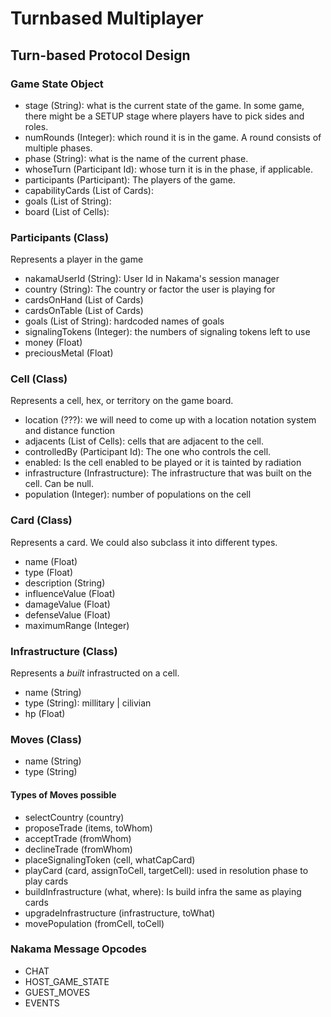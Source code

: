 # Turnbased Multiplayer

## Turn-based Protocol Design

### Game State Object

* stage (String): what is the current state of the game. In some game, there might be a SETUP stage where players have to pick sides and roles.
* numRounds (Integer): which round it is in the game. A round consists of multiple phases.
* phase (String): what is the name of the current phase.
* whoseTurn (Participant Id): whose turn it is in the phase, if applicable.
* participants (Participant): The players of the game.
* capabilityCards (List of Cards): 
* goals (List of String):
* board (List of Cells):

### Participants (Class)

Represents a player in the game

* nakamaUserId (String): User Id in Nakama's session manager
* country (String): The country or factor the user is playing for
* cardsOnHand (List of Cards)
* cardsOnTable (List of Cards)
* goals (List of String): hardcoded names of goals
* signalingTokens (Integer): the numbers of signaling tokens left to use
* money (Float)
* preciousMetal (Float)

### Cell (Class)

Represents a cell, hex, or territory on the game board.

* location (???): we will need to come up with a location notation system and distance function 
* adjacents (List of Cells): cells that are adjacent to the cell.
* controlledBy (Participant Id): The one who controls the cell.
* enabled: Is the cell enabled to be played or it is tainted by radiation
* infrastructure (Infrastructure): The infrastructure that was built on the cell. Can be null.
* population (Integer): number of populations on the cell

### Card (Class)

Represents a card. We could also subclass it into different types.

* name (Float)
* type (Float)
* description (String)
* influenceValue (Float)
* damageValue (Float)
* defenseValue (Float)
* maximumRange (Integer)

### Infrastructure (Class)

Represents a *built* infrastructed on a cell. 

* name (String)
* type (String): millitary | cilivian
* hp (Float)

### Moves (Class)

* name (String)
* type (String)

#### Types of Moves possible

* selectCountry (country)
* proposeTrade (items, toWhom)
* acceptTrade (fromWhom)
* declineTrade (fromWhom)
* placeSignalingToken (cell, whatCapCard) 
* playCard (card, assignToCell, targetCell): used in resolution phase to play cards
* buildInfrastructure (what, where): Is build infra the same as playing cards
* upgradeInfrastructure (infrastructure, toWhat)
* movePopulation (fromCell, toCell)

### Nakama Message Opcodes 

* CHAT
* HOST_GAME_STATE
* GUEST_MOVES
* EVENTS